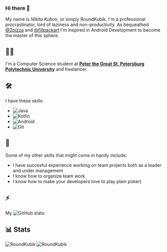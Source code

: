 ### Hi there 👋

My name is _Nikita Kubov_, or simply RoundKubik. 
I'm a professional procrastinator, lord of laziness and non-productivity. As bequeathed [@2pizza](https://twitter.com/the2pizza) and [@fillpackart](https://twitter.com/fillpackart)
I'm inspired in Android Development to become the master of this sphere.


## 👨‍💻
I'm a Computer Science student at [**Peter the Great St. Petersburg Polytechnic University**](https://english.spbstu.ru/) and freelancer.

## 🛠️
I have these skills:
* ![Java](https://img.shields.io/badge/-Java-white?logo=java&logoColor=007396)
* ![Kotlin](https://img.shields.io/badge/-Kotlin-white?logo=kotlin&logoColor=007396)
* ![Android](https://img.shields.io/badge/-Android-white?logo=android&logoColor=a4c639)
* ![Git](https://img.shields.io/badge/-Git-white?logo=git&logoColor=F05032) 

## 🌱
Some of my other skills that might come in handy include:  
* I have succesful experience working on team projects both as a leader and under management
* I know how to organize team work
* I know how to make your developers love to play plain poker)

## ⚡
My ![GitHub](https://img.shields.io/badge/-GitHub-white?logo=github&logoColor=181717) stats:  
## 📊 Stats
<img align="left" src="https://github-readme-stats.vercel.app/api?username=RoundKubik&show_icons=true&hide_title=true" alt="RoundKubik"/>
<img align="left" src="https://github-readme-stats.vercel.app/api/top-langs/?username=RoundKubik&layout=compact&langs_count=10" alt="RoundKubik"/>
